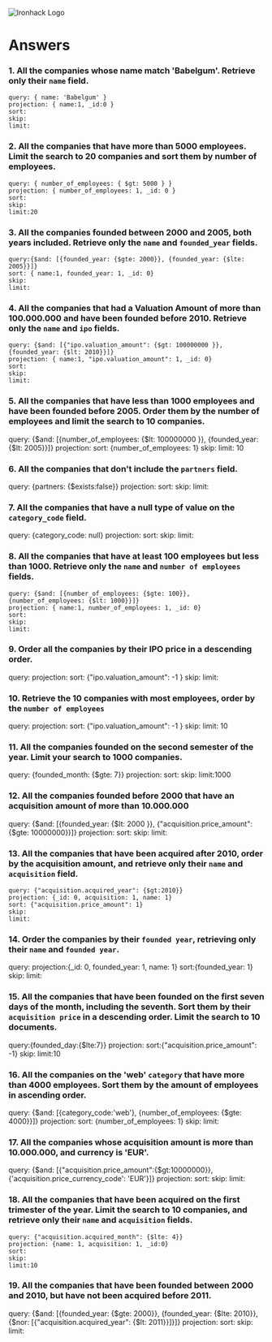 ![Ironhack Logo](https://i.imgur.com/1QgrNNw.png)

# Answers

### 1. All the companies whose name match 'Babelgum'. Retrieve only their `name` field.

```
query: { name: 'Babelgum' }
projection: { name:1, _id:0 }
sort:
skip:
limit:
```

### 2. All the companies that have more than 5000 employees. Limit the search to 20 companies and sort them by **number of employees**.

```
query: { number_of_employees: { $gt: 5000 } }
projection: { number_of_employees: 1, _id: 0 }
sort:
skip:
limit:20
```

### 3. All the companies founded between 2000 and 2005, both years included. Retrieve only the `name` and `founded_year` fields.

```
query:{$and: [{founded_year: {$gte: 2000}}, {founded_year: {$lte: 2005}}]}
sort: { name:1, founded_year: 1, _id: 0}
skip:
limit:
```

### 4. All the companies that had a Valuation Amount of more than 100.000.000 and have been founded before 2010. Retrieve only the `name` and `ipo` fields.

```
query: {$and: [{"ipo.valuation_amount": {$gt: 100000000 }}, {founded_year: {$lt: 2010}}]}
projection: { name:1, "ipo.valuation_amount": 1, _id: 0}
sort:
skip:
limit:
```

### 5. All the companies that have less than 1000 employees and have been founded before 2005. Order them by the number of employees and limit the search to 10 companies.

query: {$and: [{number_of_employees: {$lt: 100000000 }}, {founded_year: {$lt: 2005}}]}
projection:
sort: {number_of_employees: 1}
skip:
limit: 10

### 6. All the companies that don't include the `partners` field.

query: {partners: {$exists:false}}
projection:
sort:
skip:
limit:

### 7. All the companies that have a null type of value on the `category_code` field.

query: {category_code: null}
projection:
sort:
skip:
limit:

### 8. All the companies that have at least 100 employees but less than 1000. Retrieve only the `name` and `number of employees` fields.

```
query: {$and: [{number_of_employees: {$gte: 100}}, {number_of_employees: {$lt: 1000}}]}
projection: { name:1, number_of_employees: 1, _id: 0}
sort:
skip:
limit:
```

### 9. Order all the companies by their IPO price in a descending order.

query:
projection:
sort: {"ipo.valuation_amount": -1 }
skip:
limit:

### 10. Retrieve the 10 companies with most employees, order by the `number of employees`

query:
projection:
sort: {"ipo.valuation_amount": -1 }
skip:
limit: 10

### 11. All the companies founded on the second semester of the year. Limit your search to 1000 companies.

query: {founded_month: {$gte: 7}}
projection:
sort:
skip:
limit:1000

### 12. All the companies founded before 2000 that have an acquisition amount of more than 10.000.000

query: {$and: [{founded_year: {$lt: 2000 }}, {"acquisition.price_amount": {$gte: 10000000}}]}
projection:
sort:
skip:
limit:

### 13. All the companies that have been acquired after 2010, order by the acquisition amount, and retrieve only their `name` and `acquisition` field.

```
query: {"acquisition.acquired_year": {$gt:2010}}
projection: {_id: 0, acquisition: 1, name: 1}
sort: {"acquisition.price_amount": 1}
skip:
limit:
```

### 14. Order the companies by their `founded year`, retrieving only their `name` and `founded year`.

query:
projection:{\_id: 0, founded_year: 1, name: 1}
sort:{founded_year: 1}
skip:
limit:

### 15. All the companies that have been founded on the first seven days of the month, including the seventh. Sort them by their `acquisition price` in a descending order. Limit the search to 10 documents.

query:{founded_day:{$lte:7}}
projection:
sort:{"acquisition.price_amount": -1}
skip:
limit:10

### 16. All the companies on the 'web' `category` that have more than 4000 employees. Sort them by the amount of employees in ascending order.

query: {$and: [{category_code:'web'}, {number_of_employees: {$gte: 4000}}]}
projection:
sort: {number_of_employees: 1}
skip:
limit:

### 17. All the companies whose acquisition amount is more than 10.000.000, and currency is 'EUR'.

query: {$and: [{"acquisition.price_amount":{$gt:10000000}}, {'acquisition.price_currency_code': 'EUR'}]}
projection:
sort:
skip:
limit:

### 18. All the companies that have been acquired on the first trimester of the year. Limit the search to 10 companies, and retrieve only their `name` and `acquisition` fields.

```
query: {"acquisition.acquired_month": {$lte: 4}}
projection: {name: 1, acquisition: 1, _id:0}
sort:
skip:
limit:10
```

### 19. All the companies that have been founded between 2000 and 2010, but have not been acquired before 2011.

query: {$and: [{founded_year: {$gte: 2000}}, {founded_year: {$lte: 2010}}, {$nor: [{"acquisition.acquired_year": {$lt: 2011}}]}]}
projection:
sort:
skip:
limit:
